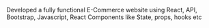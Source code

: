 Developed a fully functional E-Commerce website using React, API, Bootstrap, Javascript, React Components like State, props, hooks etc  
